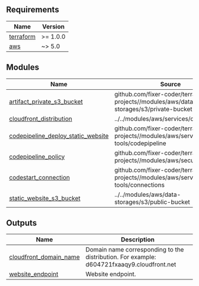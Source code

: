 <!-- BEGIN_TF_DOCS -->
## Requirements

| Name | Version |
|------|---------|
| <a name="requirement_terraform"></a> [terraform](#requirement\_terraform) | >= 1.0.0 |
| <a name="requirement_aws"></a> [aws](#requirement\_aws) | ~> 5.0 |

## Modules

| Name | Source | Version |
|------|--------|---------|
| <a name="module_artifact_private_s3_bucket"></a> [artifact\_private\_s3\_bucket](#module\_artifact\_private\_s3\_bucket) | github.com/fixer-coder/terraform-projects//modules/aws/data-storages/s3/private-bucket | 4e7eb2ec0dcd8696e4d616cdef109f42e975f786 |
| <a name="module_cloudfront_distribution"></a> [cloudfront\_distribution](#module\_cloudfront\_distribution) | ../../modules/aws/services/cloudfront | n/a |
| <a name="module_codepipeline_deploy_static_website"></a> [codepipeline\_deploy\_static\_website](#module\_codepipeline\_deploy\_static\_website) | github.com/fixer-coder/terraform-projects//modules/aws/services/dev-tools/codepipeline | 46da5b0ca9b3db3f29711f9c731205efa448f196 |
| <a name="module_codepipeline_policy"></a> [codepipeline\_policy](#module\_codepipeline\_policy) | github.com/fixer-coder/terraform-projects//modules/aws/security/policies | 46da5b0ca9b3db3f29711f9c731205efa448f196 |
| <a name="module_codestart_connection"></a> [codestart\_connection](#module\_codestart\_connection) | github.com/fixer-coder/terraform-projects//modules/aws/services/dev-tools/connections | 46da5b0ca9b3db3f29711f9c731205efa448f196 |
| <a name="module_static_website_s3_bucket"></a> [static\_website\_s3\_bucket](#module\_static\_website\_s3\_bucket) | ../../modules/aws/data-storages/s3/public-bucket | n/a |

## Outputs

| Name | Description |
|------|-------------|
| <a name="output_cloudfront_domain_name"></a> [cloudfront\_domain\_name](#output\_cloudfront\_domain\_name) | Domain name corresponding to the distribution. For example: d604721fxaaqy9.cloudfront.net |
| <a name="output_website_endpoint"></a> [website\_endpoint](#output\_website\_endpoint) | Website endpoint. |
<!-- END_TF_DOCS -->
